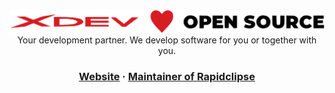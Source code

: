 <div align="center">
  <img alt="XDEV Logo" src="./xdev-open-source.svg"></img>
  Your development partner. We develop software for you or together with you.
  <h3>
    <a href="https://xdev.software">Website</a>
     · 
    <a href="https://github.com/RapidClipse">Maintainer of Rapidclipse</a>
  </h3>
</div>

